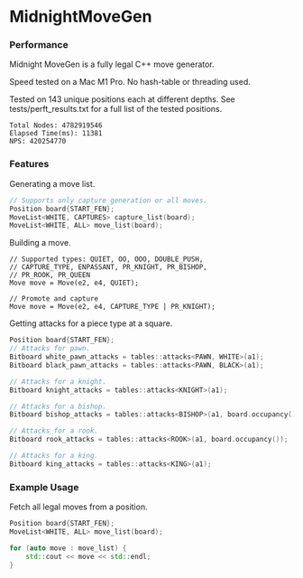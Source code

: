 # MidnightMoveGen 

### Performance

Midnight MoveGen is a fully legal C++ move generator.

Speed tested on a Mac M1 Pro. 
No hash-table or threading used.

Tested on 143 unique positions each at different depths. See tests/perft_results.txt for a full list of the tested positions.
```
Total Nodes: 4782919546
Elapsed Time(ms): 11381
NPS: 420254770
```

### Features
Generating a move list.
```c++
// Supports only capture generation or all moves.
Position board{START_FEN};
MoveList<WHITE, CAPTURES> capture_list(board);
MoveList<WHITE, ALL> move_list(board);
```
Building a move.
```
// Supported types: QUIET, OO, OOO, DOUBLE_PUSH, 
// CAPTURE_TYPE, ENPASSANT, PR_KNIGHT, PR_BISHOP, 
// PR_ROOK, PR_QUEEN
Move move = Move(e2, e4, QUIET);

// Promote and capture 
Move move = Move(e2, e4, CAPTURE_TYPE | PR_KNIGHT);
```
Getting attacks for a piece type at a square.
```c++
Position board{START_FEN};
// Attacks for pawn.
Bitboard white_pawn_attacks = tables::attacks<PAWN, WHITE>(a1);
Bitboard black_pawn_attacks = tables::attacks<PAWN, BLACK>(a1);

// Attacks for a knight.
Bitboard knight_attacks = tables::attacks<KNIGHT>(a1);

// Attacks for a bishop.
Bitboard bishop_attacks = tables::attacks<BISHOP>(a1, board.occupancy());

// Attacks for a rook.
Bitboard rook_attacks = tables::attacks<ROOK>(a1, board.occupancy());

// Attacks for a king.
Bitboard king_attacks = tables::attacks<KING>(a1);
```

### Example Usage

Fetch all legal moves from a position.
```c++
Position board{START_FEN};
MoveList<WHITE, ALL> move_list(board);

for (auto move : move_list) {
	std::cout << move << std::endl;
}
```

